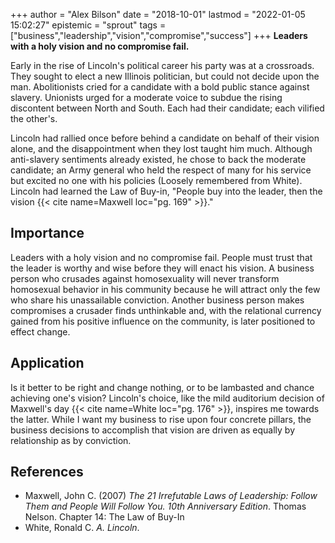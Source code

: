 +++
author = "Alex Bilson"
date = "2018-10-01"
lastmod = "2022-01-05 15:02:27"
epistemic = "sprout"
tags = ["business","leadership","vision","compromise","success"]
+++
**Leaders with a holy vision and no compromise fail.**

Early in the rise of Lincoln's political career his party was at a crossroads.  They sought to elect a new Illinois politician, but could not decide upon the man.  Abolitionists cried for a candidate with a bold public stance against slavery.  Unionists urged for a moderate voice to subdue the rising discontent between North and South.  Each had their candidate; each vilified the other's.

Lincoln had rallied once before behind a candidate on behalf of their vision alone, and the disappointment when they lost taught him much.  Although anti-slavery sentiments already existed, he chose to back the moderate candidate; an Army general who held the respect of many for his service but excited no one with his policies (Loosely remembered from White).  Lincoln had learned the Law of Buy-in, "People buy into the leader, then the vision {{< cite name=Maxwell loc="pg. 169" >}}."

## Importance

Leaders with a holy vision and no compromise fail.  People must trust that the leader is worthy and wise before they will enact his vision.  A business person who crusades against homosexuality will never transform homosexual behavior in his community because he will attract only the few who share his unassailable conviction.  Another business person makes compromises a crusader finds unthinkable and, with the relational currency gained from his positive influence on the community, is later positioned to effect change.

## Application

Is it better to be right and change nothing, or to be lambasted and chance achieving one's vision?  Lincoln's choice, like the mild auditorium decision of Maxwell's day {{< cite name=White loc="pg. 176" >}}, inspires me towards the latter.  While I want my business to rise upon four concrete pillars, the business decisions to accomplish that vision are driven as equally by relationship as by conviction.

## References

- Maxwell, John C. (2007) _The 21 Irrefutable Laws of Leadership: Follow Them and People Will Follow You. 10th Anniversary Edition_. Thomas Nelson. Chapter 14: The Law of Buy-In
- White, Ronald C. _A. Lincoln_.
